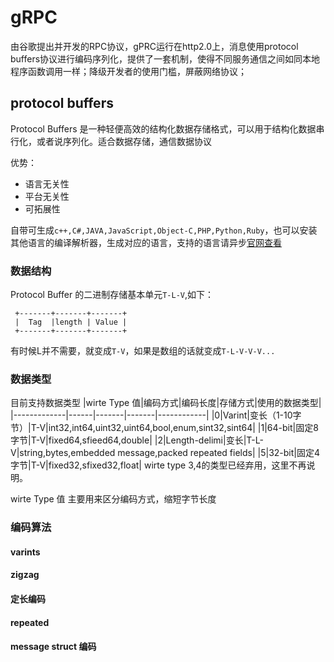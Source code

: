 # gRPC
由谷歌提出并开发的RPC协议，gPRC运行在http2.0上，消息使用protocol buffers协议进行编码序列化，提供了一套机制，使得不同服务通信之间如同本地程序函数调用一样；降级开发者的使用门槛，屏蔽网络协议；

## protocol buffers
Protocol Buffers 是一种轻便高效的结构化数据存储格式，可以用于结构化数据串行化，或者说序列化。适合数据存储，通信数据协议

优势：
- 语言无关性
- 平台无关性
- 可拓展性

自带可生成`c++,C#,JAVA,JavaScript,Object-C,PHP,Python,Ruby`，也可以安装其他语言的编译解析器，生成对应的语言，支持的语言请异步[官网查看](https://grpc.io/)

### 数据结构
Protocol Buffer 的二进制存储基本单元`T-L-V`,如下：
```
 +-------+-------+-------+
 |  Tag  |length | Value |
 +-------+-------+-------+
```
有时候L并不需要，就变成`T-V`，如果是数组的话就变成`T-L-V-V-V...`

### 数据类型
目前支持数据类型
|wirte Type 值|编码方式|编码长度|存储方式|使用的数据类型|
|-------------|------|-------|-------|------------|
|0|Varint|变长（1-10字节）|T-V|int32,int64,uint32,uint64,bool,enum,sint32,sint64|
|1|64-bit|固定8字节|T-V|fixed64,sfieed64,double|
|2|Length-delimi|变长|T-L-V|string,bytes,embedded message,packed repeated fields|
|5|32-bit|固定4字节|T-V|fixed32,sfixed32,float|
wirte type 3,4的类型已经弃用，这里不再说明。

wirte Type 值 主要用来区分编码方式，缩短字节长度

### 编码算法

#### varints
#### zigzag

#### 定长编码
#### repeated
#### message struct 编码

